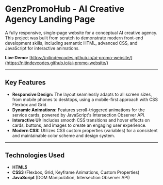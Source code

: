 # GenzPromoHub - AI Creative Agency Landing Page

A fully responsive, single-page website for a conceptual AI creative agency. This project was built from scratch to demonstrate modern front-end development skills, including semantic HTML, advanced CSS, and JavaScript for interactive animations.

**Live Demo:** [https://nitindevcodes.github.io/ai-promo-website/](https://nitindevcodes.github.io/ai-promo-website/)

---

## Key Features

* **Responsive Design:** The layout seamlessly adapts to all screen sizes, from mobile phones to desktops, using a mobile-first approach with CSS Flexbox and Grid.
* **Dynamic Animations:** Features scroll-triggered animations for the service cards, powered by JavaScript's Intersection Observer API.
* **Interactive UI:** Includes smooth CSS transitions and hover effects on cards, buttons, and images to create an engaging user experience.
* **Modern CSS:** Utilizes CSS custom properties (variables) for a consistent and maintainable color scheme and design system.

---

## Technologies Used

* **HTML5**
* **CSS3** (Flexbox, Grid, Keyframe Animations, Custom Properties)
* **JavaScript** (DOM Manipulation, Intersection Observer API)
